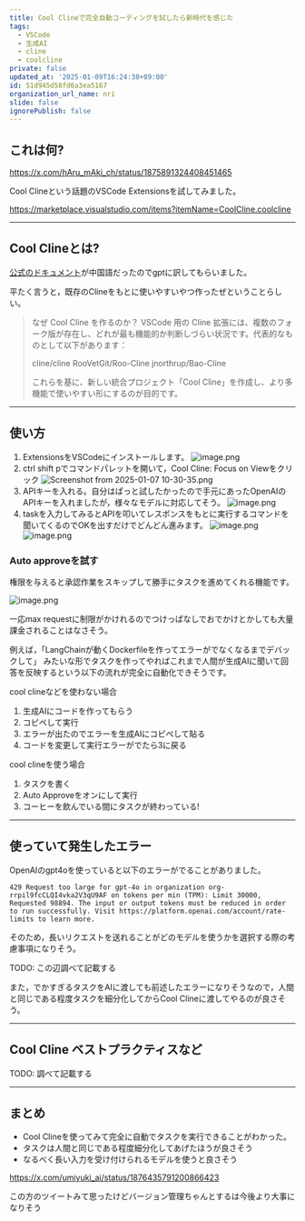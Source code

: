 ```yaml
---
title: Cool Clineで完全自動コーディングを試したら新時代を感じた
tags:
  - VSCode
  - 生成AI
  - cline
  - coolcline
private: false
updated_at: '2025-01-09T16:24:38+09:00'
id: 51d945d58fd6a3ea5167
organization_url_name: nri
slide: false
ignorePublish: false
---
```

## これは何?

https://x.com/hAru_mAki_ch/status/1875891324408451465

Cool Clineという話題のVSCode Extensionsを試してみました。

https://marketplace.visualstudio.com/items?itemName=CoolCline.coolcline

---

## Cool Clineとは?

[公式のドキュメント](https://github.com/coolcline/CoolCline/blob/main/docs/integration-guideline.md)が中国語だったのでgptに訳してもらいました。

平たく言うと，既存のClineをもとに使いやすいやつ作ったぜということらしい。

> なぜ Cool Cline を作るのか？
> VSCode 用の Cline 拡張には、複数のフォーク版が存在し、どれが最も機能的か判断しづらい状況です。代表的なものとして以下があります：
>
>    cline/cline
>    RooVetGit/Roo-Cline
>    jnorthrup/Bao-Cline
>
> これらを基に、新しい統合プロジェクト「Cool Cline」を作成し、より多機能で使いやすい形にするのが目的です。

---

## 使い方

1. ExtensionsをVSCodeにインストールします。
    ![image.png](https://qiita-image-store.s3.ap-northeast-1.amazonaws.com/0/3718390/f08b5d54-3a59-e05b-85a5-a97589dc654f.png)
2. ctrl shift pでコマンドパレットを開いて，Cool Cline: Focus on Viewをクリック
    ![Screenshot from 2025-01-07 10-30-35.png](https://qiita-image-store.s3.ap-northeast-1.amazonaws.com/0/3718390/7d5d74bb-6650-117a-2cdb-b6dace575a27.png)
3. APIキーを入れる。自分はぱっと試したかったので手元にあったOpenAIのAPIキーを入れましたが，様々なモデルに対応してそう。
    ![image.png](https://qiita-image-store.s3.ap-northeast-1.amazonaws.com/0/3718390/f7488dd9-8247-568b-7e6c-6109a52004f3.png)
4. taskを入力してみるとAPIを叩いてレスポンスをもとに実行するコマンドを聞いてくるのでOKを出すだけでどんどん進みます。
    ![image.png](https://qiita-image-store.s3.ap-northeast-1.amazonaws.com/0/3718390/566e3439-4ba9-cc50-c18f-87d7421308ca.png)
    ![image.png](https://qiita-image-store.s3.ap-northeast-1.amazonaws.com/0/3718390/3ac21862-33e5-e7b0-4c1d-fb0af183ba12.png)

### Auto approveを試す

権限を与えると承認作業をスキップして勝手にタスクを進めてくれる機能です。

![image.png](https://qiita-image-store.s3.ap-northeast-1.amazonaws.com/0/3718390/f7824ba1-3656-1d71-5bfa-1f7ec82ef5ed.png)

一応max requestに制限がかけれるのでつけっぱなしでおでかけとかしても大量課金されることはなさそう。

例えば，「LangChainが動くDockerfileを作ってエラーがでなくなるまでデバックして」
みたいな形でタスクを作ってやればこれまで人間が生成AIに聞いて回答を反映するという以下の流れが完全に自動化できそうです。

cool clineなどを使わない場合

1. 生成AIにコードを作ってもらう
2. コピペして実行
3. エラーが出たのでエラーを生成AIにコピペして貼る
4. コードを変更して実行エラーがでたら3に戻る

cool clineを使う場合

1. タスクを書く
2. Auto Approveをオンにして実行
3. コーヒーを飲んでいる間にタスクが終わっている!

---

## 使っていて発生したエラー

OpenAIのgpt4oを使っていると以下のエラーがでることがありました。

```
429 Request too large for gpt-4o in organization org-rrpil9fcCLQI4vka2V3qU9AF on tokens per min (TPM): Limit 30000, Requested 98894. The input or output tokens must be reduced in order to run successfully. Visit https://platform.openai.com/account/rate-limits to learn more.
```

そのため，長いリクエストを送れることがどのモデルを使うかを選択する際の考慮事項になりそう。

TODO: この辺調べて記載する

また，でかすぎるタスクをAIに渡しても前述したエラーになりそうなので，人間と同じである程度タスクを細分化してからCool Clineに渡してやるのが良さそう。

---

## Cool Cline ベストプラクティスなど

TODO: 調べて記載する

---

## まとめ

- Cool Clineを使ってみて完全に自動でタスクを実行できることがわかった。
- タスクは人間と同じである程度細分化してあげたほうが良さそう
- なるべく長い入力を受け付けられるモデルを使うと良さそう

https://x.com/umiyuki_ai/status/1876435791200866423

この方のツイートみて思ったけどバージョン管理ちゃんとするは今後より大事になりそう
